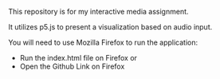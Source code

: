 This repository is for my interactive media assignment.

It utilizes p5.js to present a visualization based on audio input.

You will need to use Mozilla Firefox to run the application:
  - Run the index.html file on Firefox or
  - Open the Github Link on Firefox
